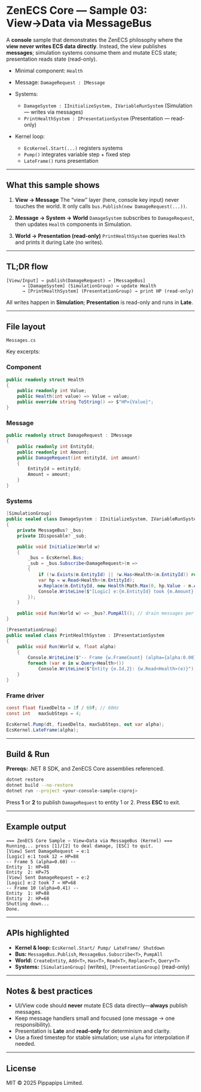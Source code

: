 # ZenECS Core — Sample 03: View→Data via MessageBus

A **console** sample that demonstrates the ZenECS philosophy where the **view never writes ECS data directly**.
Instead, the view publishes **messages**; simulation systems consume them and mutate ECS state; presentation reads state (read-only).

* Minimal component: `Health`

* Message: `DamageRequest : IMessage`

* Systems:

    * `DamageSystem : IInitializeSystem, IVariableRunSystem` (Simulation — writes via messages)
    * `PrintHealthSystem : IPresentationSystem` (Presentation — read-only)

* Kernel loop:

    * `EcsKernel.Start(...)` registers systems
    * `Pump()` integrates variable step + fixed step
    * `LateFrame()` runs presentation

---

## What this sample shows

1. **View → Message**
   The “view” layer (here, console key input) never touches the world. It only calls `bus.Publish(new DamageRequest(...))`.

2. **Message → System → World**
   `DamageSystem` subscribes to `DamageRequest`, then updates `Health` components in Simulation.

3. **World → Presentation (read-only)**
   `PrintHealthSystem` queries `Health` and prints it during Late (no writes).

---

## TL;DR flow

```
[View/Input] → publish(DamageRequest) → [MessageBus]
      → [DamageSystem] (SimulationGroup) → update Health
      → [PrintHealthSystem] (PresentationGroup) → print HP (read-only)
```

All writes happen in **Simulation**; **Presentation** is read-only and runs in **Late**.

---

## File layout

```
Messages.cs
```

Key excerpts:

### Component

```csharp
public readonly struct Health
{
    public readonly int Value;
    public Health(int value) => Value = value;
    public override string ToString() => $"HP={Value}";
}
```

### Message

```csharp
public readonly struct DamageRequest : IMessage
{
    public readonly int EntityId;
    public readonly int Amount;
    public DamageRequest(int entityId, int amount)
    {
        EntityId = entityId;
        Amount = amount;
    }
}
```

### Systems

```csharp
[SimulationGroup]
public sealed class DamageSystem : IInitializeSystem, IVariableRunSystem
{
    private MessageBus? _bus;
    private IDisposable? _sub;

    public void Initialize(World w)
    {
        _bus = EcsKernel.Bus;
        _sub = _bus.Subscribe<DamageRequest>(m =>
        {
            if (!w.Exists(m.EntityId) || !w.Has<Health>(m.EntityId)) return;
            var hp = w.Read<Health>(m.EntityId);
            w.Replace(m.EntityId, new Health(Math.Max(0, hp.Value - m.Amount)));
            Console.WriteLine($"[Logic] e:{m.EntityId} took {m.Amount} → HP={Math.Max(0, hp.Value - m.Amount)}");
        });
    }

    public void Run(World w) => _bus?.PumpAll(); // drain messages per simulation tick
}

[PresentationGroup]
public sealed class PrintHealthSystem : IPresentationSystem
{
    public void Run(World w, float alpha)
    {
        Console.WriteLine($"-- Frame {w.FrameCount} (alpha={alpha:0.00}) --");
        foreach (var e in w.Query<Health>())
            Console.WriteLine($"Entity {e.Id,2}: {w.Read<Health>(e)}");
    }
}
```

### Frame driver

```csharp
const float fixedDelta = 1f / 60f; // 60Hz
const int   maxSubSteps = 4;

EcsKernel.Pump(dt, fixedDelta, maxSubSteps, out var alpha);
EcsKernel.LateFrame(alpha);
```

---

## Build & Run

**Prereqs:** .NET 8 SDK, and ZenECS Core assemblies referenced.

```bash
dotnet restore
dotnet build --no-restore
dotnet run --project <your-console-sample-csproj>
```

Press **1** or **2** to publish `DamageRequest` to entity 1 or 2.
Press **ESC** to exit.

---

## Example output

```
=== ZenECS Core Sample — View→Data via MessageBus (Kernel) ===
Running... press [1]/[2] to deal damage, [ESC] to quit.
[View] Sent DamageRequest → e:1
[Logic] e:1 took 12 → HP=88
-- Frame 5 (alpha=0.60) --
Entity  1: HP=88
Entity  2: HP=75
[View] Sent DamageRequest → e:2
[Logic] e:2 took 7 → HP=68
-- Frame 10 (alpha=0.41) --
Entity  1: HP=88
Entity  2: HP=68
Shutting down...
Done.
```

---

## APIs highlighted

* **Kernel & loop:** `EcsKernel.Start/ Pump/ LateFrame/ Shutdown`
* **Bus:** `MessageBus.Publish`, `MessageBus.Subscribe<T>`, `PumpAll`
* **World:** `CreateEntity`, `Add<T>`, `Has<T>`, `Read<T>`, `Replace<T>`, `Query<T>`
* **Systems:** `[SimulationGroup]` (writes), `[PresentationGroup]` (read-only)

---

## Notes & best practices

* UI/View code should **never** mutate ECS data directly—**always** publish messages.
* Keep message handlers small and focused (one message → one responsibility).
* Presentation is **Late** and **read-only** for determinism and clarity.
* Use a fixed timestep for stable simulation; use `alpha` for interpolation if needed.

---

## License

MIT © 2025 Pippapips Limited.
